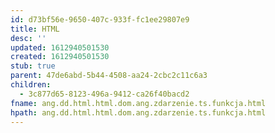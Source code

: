 ```yaml
---
id: d73bf56e-9650-407c-933f-fc1ee29807e9
title: HTML
desc: ''
updated: 1612940501530
created: 1612940501530
stub: true
parent: 47de6abd-5b44-4508-aa24-2cbc2c11c6a3
children:
  - 3c877d65-8123-496a-9412-ca26f40bacd2
fname: ang.dd.html.html.dom.ang.zdarzenie.ts.funkcja.html
hpath: ang.dd.html.html.dom.ang.zdarzenie.ts.funkcja.html
---
```



